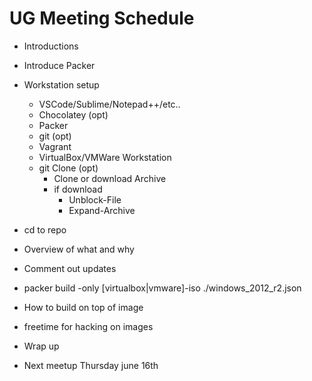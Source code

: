 # UG Meeting Schedule
- Introductions

- Introduce Packer

- Workstation setup
  - VSCode/Sublime/Notepad++/etc..
  - Chocolatey (opt)
  - Packer
  - git (opt)
  - Vagrant
  - VirtualBox/VMWare Workstation
  - git Clone (opt)
    - Clone or download Archive
    - if download
      - Unblock-File
      - Expand-Archive
- cd to repo
- Overview of what and why
- Comment out updates
- packer build -only [virtualbox|vmware]-iso ./windows_2012_r2.json 
- How to build on top of image
- freetime for hacking on images
- Wrap up
- Next meetup Thursday june 16th
